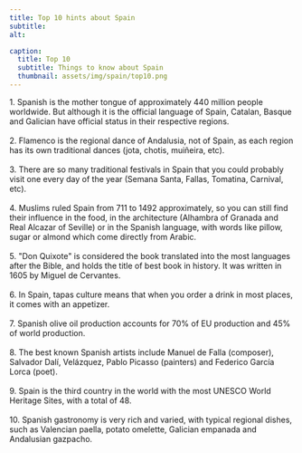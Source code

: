 ```yaml
---
title: Top 10 hints about Spain
subtitle:  
alt: 

caption:
  title: Top 10
  subtitle: Things to know about Spain
  thumbnail: assets/img/spain/top10.png
---
```

<div style="text-align: left">
1. Spanish is the mother tongue of approximately 440 million people worldwide. But although it is the official language of Spain, Catalan, Basque and Galician have official status in their respective regions.<br><br>
2. Flamenco is the regional dance of Andalusia, not of Spain, as each region has its own traditional dances (jota, chotis, muiñeira, etc).<br><br>
3. There are so many traditional festivals in Spain that you could probably visit one every day of the year (Semana Santa, Fallas, Tomatina, Carnival, etc).<br><br>
4. Muslims ruled Spain from 711 to 1492 approximately, so you can still find their influence in the food, in the architecture (Alhambra of Granada and Real Alcazar of Seville) or in the Spanish language, with words like pillow, sugar or almond which come directly from Arabic.<br><br>
5. "Don Quixote" is considered the book translated into the most languages after the Bible, and holds the title of best book in history. It was written in 1605 by Miguel de Cervantes.<br><br>
6. In Spain, tapas culture means that when you order a drink in most places, it comes with an appetizer.<br><br>
7. Spanish olive oil production accounts for 70% of EU production and 45% of world production.<br><br>
8. The best known Spanish artists include Manuel de Falla (composer), Salvador Dalí, Velázquez, Pablo Picasso (painters) and Federico García Lorca (poet).<br><br>
9. Spain is the third country in the world with the most UNESCO World Heritage Sites, with a total of 48.<br><br>
10. Spanish gastronomy is very rich and varied, with typical regional dishes, such as Valencian paella, potato omelette, Galician empanada and Andalusian gazpacho.
</div>

